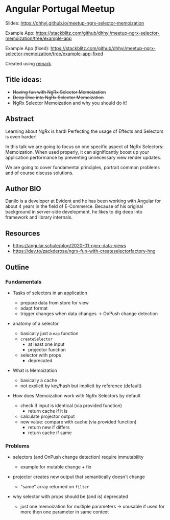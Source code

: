 # Angular Portugal Meetup

Slides: https://dhhyi.github.io/meetup-ngrx-selector-memoization

Example App: https://stackblitz.com/github/dhhyi/meetup-ngrx-selector-memoization/tree/example-app

Example App (fixed): https://stackblitz.com/github/dhhyi/meetup-ngrx-selector-memoization/tree/example-app-fixed

Created using [remark](https://github.com/gnab/remark/wiki).

## Title ideas:

- ~~Having fun with NgRx Selector Memoization~~
- ~~Deep Dive into NgRx Selector Memoization~~
- NgRx Selector Memoization and why you should do it!

## Abstract

Learning about NgRx is hard! Perfecting the usage of Effects and Selectors is even harder!

In this talk we are going to focus on one specific aspect of NgRx Selectors: Memoization.
When used properly, it can significantly boost up your application performance by preventing unnecessary view render updates.

We are going to cover fundamental principles, portrait common problems and of course discuss solutions.

## Author BIO

Danilo is a developer at Evident and he has been working with Angular for about 4 years in the field of E-Commerce.
Because of his original background in server-side development, he likes to dig deep into framework and library internals.

## Resources

- https://angular.schule/blog/2020-01-ngrx-data-views
- https://dev.to/zackderose/ngrx-fun-with-createselectorfactory-hng

## Outline

### Fundamentals

- Tasks of selectors in an application

  - prepare data from store for view
  - adapt format
  - trigger changes when data changes
    -> OnPush change detection

- anatomy of a selector

  - basically just a `map` function
  - `createSelector`
    - at least one input
    - projector function
  - selector with props
    - deprecated

- What is Memoization

  - basically a cache
  - not explicit by key/hash but implicit by reference (default)

- How does Memoization work with NgRx Selectors by default
  - check if input is identical (via provided function)
    - return cache if it is
  - calculate projector output
  - new value: compare with cache (via provided function)
    - return new if differs
    - return cache if same

### Problems

- selectors (and OnPush change detection) require immutability

  - example for mutable change + fix

- projector creates new output that semantically doesn't change

  - "same" array returned on `filter`

- why selector with props should be (and is) deprecated
  - just one memoization for multiple parameters -> unusable if used for more then one parameter in same context
